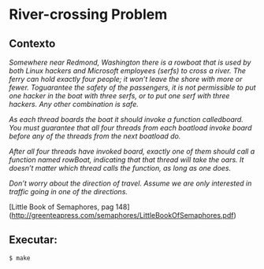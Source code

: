 # River-crossing Problem

## Contexto
_Somewhere near Redmond, Washington there is a rowboat that is used by both Linux hackers and Microsoft employees (serfs) to cross a river. The ferry can hold exactly four people; it won’t leave the shore with more or fewer. Toguarantee the safety of the passengers, it is not permissible to put one hacker in the boat with three serfs, or to put one serf with three hackers. Any other
combination is safe._

_As each thread boards the boat it should invoke a function calledboard. You must guarantee that all four threads from each boatload invoke board before any of the threads from the next boatload do._

_After all four threads have invoked board, exactly one of them should call a function named rowBoat, indicating that that thread will take the oars. It doesn’t matter which thread calls the function, as long as one does._

_Don’t worry about the direction of travel. Assume we are only interested in traffic going in one of the directions._


[Little Book of Semaphores, pag 148] (http://greenteapress.com/semaphores/LittleBookOfSemaphores.pdf)

## Executar:
```
$ make
```
